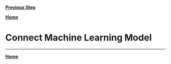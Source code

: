 [**Previous Step**](lab7-machine-learning-studio.md)

[**Home**](../README.md)

# Connect Machine Learning Model

***

[**Home**](../README.md)